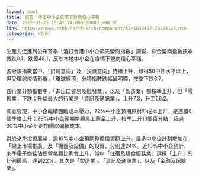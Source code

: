 ```yaml
---
layout: post
title: 調查：本港中小企疫情下營商信心平穩
date: 2022-01-25 15:41:24.000000000 +08:00
link: https://news.rthk.hk/rthk/ch/component/k2/1630497-20220125.htm
categories: rthk
---
```


生產力促進局公布首季「渣打香港中小企領先營商指數」調查，綜合營商指數按季微跌0.1，跌至48.1，反映本地中小企在疫情下營商信心平穩。

各分項指數當中，「招聘意向」及「投資意向」持續上升，錄得50中性水平以上，但受環球疫情影響，「環球經濟」分項指數跌幅最明顯，按季下跌6.7。

各行業分類指數中，「進出口貿易及批發業」，以及「製造業」都按季上升，但「零售業」下跌；升幅最大的行業是「資訊及通訊業」，上升7.3，升至56.2。

調查發現，中小企繼續面臨成本壓力，72%中小企預期原材料成本上升，是連續6個季度上升；29%中小企預期整體員工薪金上升，按季上升13個百分點；超過30%中小企計劃加價以彌補成本。

對於來季投資展望，逾10%中小企預期整體投資額上升。最多中小企計劃增加在「線上市場推廣」及「機器及設備」的投資，分別達24%。近10%中小企預計，來季電子商務佔總營業額比例會上升，當中「住宿及膳食服務業」選擇「上升」的比例最高，達到22%，其次是「製造業」、「資訊及通訊業」，以及「金融及保險業」。
